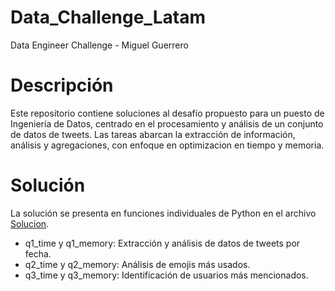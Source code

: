 # Data_Challenge_Latam
Data Engineer Challenge - Miguel Guerrero

# Descripción
Este repositorio contiene soluciones al desafío propuesto para un puesto de Ingeniería de Datos, centrado en el procesamiento y análisis de un conjunto de datos de tweets. Las tareas abarcan la extracción de información, análisis y agregaciones, con enfoque en optimizacion en tiempo y memoria.

# Solución
La solución se presenta en funciones individuales de Python en el archivo [Solucion](./Data-Engineer-challenge%20-%20Miguel%20-%20Guerrero.ipynb).


- q1_time y q1_memory: Extracción y análisis de datos de tweets por fecha.
- q2_time y q2_memory: Análisis de emojis más usados.
- q3_time y q3_memory: Identificación de usuarios más mencionados.
